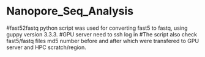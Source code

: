 # Nanopore_Seq_Analysis
#fast52fastq python script was used for converting fast5 to fastq, using guppy version 3.3.3. 
#GPU server need to ssh log in 
#The script also check fast5/fastq files md5 number before and after which were transfered to GPU server and HPC scratch/region.   
